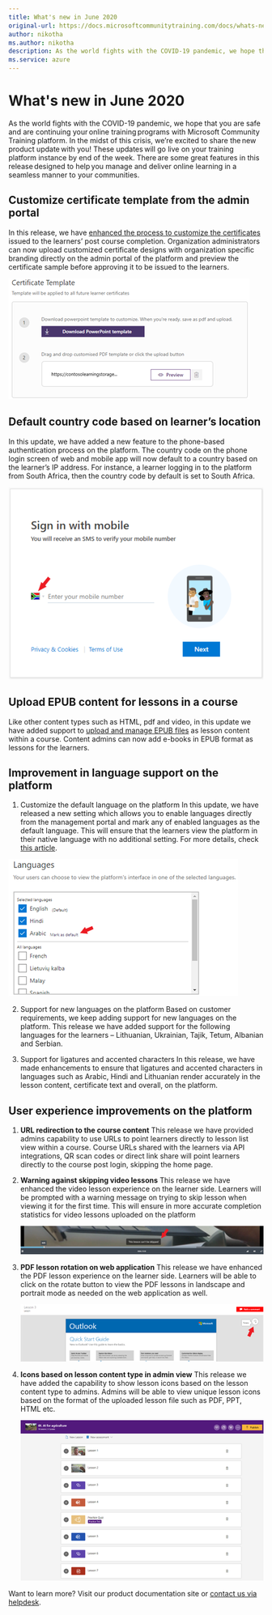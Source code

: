 ```yaml
---
title: What's new in June 2020
original-url: https://docs.microsoftcommunitytraining.com/docs/whats-new-in-june-2020
author: nikotha
ms.author: nikotha
description: As the world fights with the COVID-19 pandemic, we hope that you are safe and are continuing your online training programs with Microsoft Community Training platform.
ms.service: azure
---
```


# What's new in June 2020
As the world fights with the COVID-19 pandemic, we hope that you are safe and are continuing your online training programs with Microsoft Community Training platform. In the midst of this crisis, we’re excited to share the new product update with you! These updates will go live on your training platform instance by end of the week. There are some great features in this release designed to help you manage and deliver online learning in a seamless manner to your communities. 

## Customize certificate template from the admin portal   
In this release, we have [enhanced the process to customize the certificates](../../settings/customize-the-certificate-template.md) issued to the learners’ post course completion. Organization administrators can now upload customized certificate designs with organization specific branding directly on the admin portal of the platform and preview the certificate sample before approving it to be issued to the learners.

![Customize certificate template from the admin portal](../../media/image%28285%29.png)

## Default country code based on learner’s location  
In this update, we have added a new feature to the phone-based authentication process on the platform. The country code on the phone login screen of web and mobile app will now default to a country based on the learner’s IP address. For instance, a learner logging in to the platform from South Africa, then the country code by default is set to South Africa. 

![Default country code based on learner’s location](../../media/image%28284%29.png)

## Upload EPUB content for lessons in a course   
Like other content types such as HTML, pdf and video, in this update we have added support to [upload and manage EPUB files](../../content-management/create-content/create-course-category/create-a-new-course.md) as lesson content within a course. Content admins can now add e-books in EPUB format as lessons for the learners. 

## Improvement in language support on the platform 

1. Customize the default language on the platform 
   In this update, we have released a new setting which allows you to enable languages directly from the management portal and mark any of enabled languages as the default language. This will ensure that the learners view the platform in their native language with no additional setting. For more details, check [this article](../../settings/customize-languages-for-the-learners-on-the-platform.md).

![Improvement in language support on the platform](../../media/image%28283%29.png)

2. Support for new languages on the platform 
   Based on customer requirements, we keep adding support for new languages on the platform. This release we have added support for the following languages for the learners – Lithuanian, Ukrainian, Tajik, Tetum, Albanian and Serbian.

3. Support for ligatures and accented characters
   In this release, we have made enhancements to ensure that ligatures and accented characters in languages such as Arabic, Hindi and Lithuanian render accurately in the lesson content, certificate text and overall, on the platform.  

## User experience improvements on the platform  

1. **URL redirection to the course content**
   This release we have provided admins capability to use URLs to point learners directly to lesson list view within a course. Course URLs shared with the learners via API integrations, QR scan codes or direct link share will point learners directly to the course post login, skipping the home page.   

2. **Warning against skipping video lessons**
   This release we have enhanced the video lesson experience on the learner side. Learners will be prompted with a warning message on trying to skip lesson when viewing it for the first time. This will ensure in more accurate completion statistics for video lessons uploaded on the platform

   ![Warning against skipping video lessons](../../media/image%28286%29.png)

3. **PDF lesson rotation on web application**
   This release we have enhanced the PDF lesson experience on the learner side. Learners will be able to click on the rotate button to view the PDF lessons in landscape and portrait mode as needed on the web application as well.

   ![PDF lesson rotation on web application](../../media/image%28289%29.png)
 
4. **Icons based on lesson content type in admin view**
   This release we have added the capability to show lesson icons based on the lesson content type to admins. Admins will be able to view unique lesson icons based on the format of the uploaded lesson file such as PDF, PPT, HTML etc.

   ![Icons based on lesson content type in admin view](../../media/image%28290%29.png)

 Want to learn more? Visit our product documentation site or [contact us via helpdesk](https://go.microsoft.com/fwlink/?linkid=2104630).
